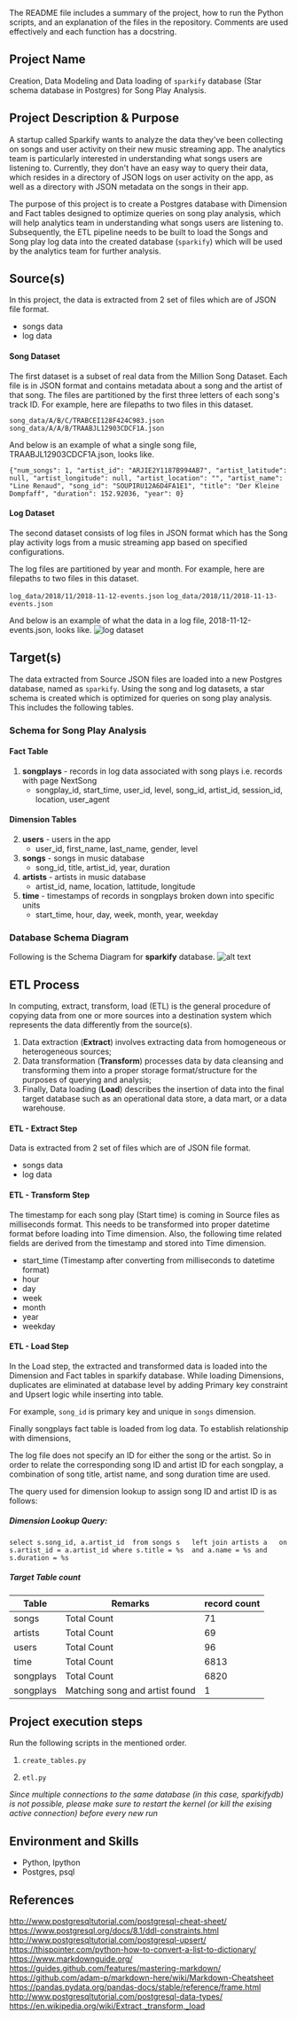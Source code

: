 The README file includes a summary of the project, how to run the Python scripts, and an explanation of the files in the repository. Comments are used effectively and each function has a docstring.

## Project Name
Creation, Data Modeling and Data loading of `sparkify` database (Star schema database in Postgres) for Song Play Analysis.

## Project Description & Purpose
A startup called Sparkify wants to analyze the data they've been collecting on songs and user activity on their new music streaming app. The analytics team is particularly interested in understanding what songs users are listening to. Currently, they don't have an easy way to query their data, which resides in a directory of JSON logs on user activity on the app, as well as a directory with JSON metadata on the songs in their app.

The purpose of this project is to create a Postgres database with Dimension and Fact tables designed to optimize queries on song play analysis, which will help analytics team in understanding what songs users are listening to. Subsequently, the ETL pipeline needs to be built to load the Songs and Song play log data into the created database (`sparkify`) which will be used by the analytics team for further analysis. 


## Source(s)

In this project, the data is extracted from 2 set of files which are of JSON file format. 
* songs data
* log data

#### Song Dataset
The first dataset is a subset of real data from the Million Song Dataset. Each file is in JSON format and contains metadata about a song and the artist of that song. The files are partitioned by the first three letters of each song's track ID. For example, here are filepaths to two files in this dataset.

`song_data/A/B/C/TRABCEI128F424C983.json`
`song_data/A/A/B/TRAABJL12903CDCF1A.json`

And below is an example of what a single song file, TRAABJL12903CDCF1A.json, looks like.

`{"num_songs": 1, "artist_id": "ARJIE2Y1187B994AB7", "artist_latitude": null, "artist_longitude": null, "artist_location": "", "artist_name": "Line Renaud", "song_id": "SOUPIRU12A6D4FA1E1", "title": "Der Kleine Dompfaff", "duration": 152.92036, "year": 0}`
  

#### Log Dataset
The second dataset consists of log files in JSON format which has the Song play activity logs from a music streaming app based on specified configurations.

The log files are partitioned by year and month. For example, here are filepaths to two files in this dataset.

`log_data/2018/11/2018-11-12-events.json`
`log_data/2018/11/2018-11-13-events.json`

And below is an example of what the data in a log file, 2018-11-12-events.json, looks like.
![log dataset](log_dataset_example.png "log dataset")


## Target(s)
The data extracted from Source JSON files are loaded into a new Postgres database, named as `sparkify`. Using the song and log datasets, a star schema is created which is optimized for queries on song play analysis. This includes the following tables.

### Schema for Song Play Analysis

#### Fact Table
1. **songplays** - records in log data associated with song plays i.e. records with page NextSong
    * songplay_id, start_time, user_id, level, song_id, artist_id, session_id, location, user_agent
    
#### Dimension Tables
2. **users** - users in the app
    * user_id, first_name, last_name, gender, level
3. **songs** - songs in music database
    * song_id, title, artist_id, year, duration
4. **artists** - artists in music database
    * artist_id, name, location, lattitude, longitude
5. **time** - timestamps of records in songplays broken down into specific units
    * start_time, hour, day, week, month, year, weekday

### Database Schema Diagram
Following is the Schema Diagram for **sparkify** database.
![alt text](database_schema_diagram.png "sparkify database")

## ETL Process

In computing, extract, transform, load (ETL) is the general procedure of copying data from one or more sources into a destination system which represents the data differently from the source(s). 

1. Data extraction (**Extract**) involves extracting data from homogeneous or heterogeneous sources; 
2. Data transformation (**Transform**) processes data by data cleansing and transforming them into a proper storage format/structure for the purposes of querying and analysis; 
3. Finally, Data loading (**Load**) describes the insertion of data into the final target database such as an operational data store, a data mart, or a data warehouse.

#### ETL - Extract Step
Data is extracted from 2 set of files which are of JSON file format. 
* songs data
* log data


#### ETL - Transform Step
The timestamp for each song play (Start time) is coming in Source files as milliseconds format. This needs to be transformed into proper datetime format before loading into Time dimension. Also, the following time related fields are derived from the timestamp and stored into Time dimension.

* start_time (Timestamp after converting from milliseconds to datetime format)
* hour
* day
* week
* month 
* year
* weekday

#### ETL - Load Step
In the Load step, the extracted and transformed data is loaded into the Dimension and Fact tables in sparkify database. While loading Dimensions, duplicates are eliminated at database level by adding Primary key constraint and Upsert logic while inserting into table.

For example, `song_id` is primary key and unique in `songs` dimension.

Finally songplays fact table is loaded from log data. To establish relationship with dimensions, 

The log file does not specify an ID for either the song or the artist. So in order to relate the corresponding song ID and artist ID for each songplay, a combination of song title, artist name, and song duration time are used. 

The query used for dimension lookup to assign song ID and artist ID is as follows:

##### Dimension Lookup Query:
`select s.song_id, a.artist_id 
    from songs s  
    left join artists a  
    on s.artist_id = a.artist_id
    where s.title = %s 
    and a.name = %s
    and s.duration = %s
` 


##### Target Table count

Table | Remarks |record count
------|--------- |-----------
songs | Total Count | 71
artists | Total Count | 69
users | Total Count | 96
time | Total Count | 6813
songplays | Total Count | 6820
songplays | Matching song and artist found | 1

## Project execution steps
Run the following scripts in the mentioned order.
1. `create_tables.py`

2. `etl.py`


*Since multiple connections to the same database (in this case, sparkifydb) is not possible, please make sure to restart the kernel (or kill the exising active connection) before every new run*

## Environment and Skills
- Python, Ipython
- Postgres, psql

## References
http://www.postgresqltutorial.com/postgresql-cheat-sheet/
https://www.postgresql.org/docs/8.1/ddl-constraints.html
http://www.postgresqltutorial.com/postgresql-upsert/
https://thispointer.com/python-how-to-convert-a-list-to-dictionary/
https://www.markdownguide.org/
https://guides.github.com/features/mastering-markdown/
https://github.com/adam-p/markdown-here/wiki/Markdown-Cheatsheet
https://pandas.pydata.org/pandas-docs/stable/reference/frame.html
http://www.postgresqltutorial.com/postgresql-data-types/
https://en.wikipedia.org/wiki/Extract,_transform,_load
